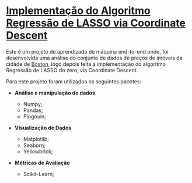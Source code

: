 # [Implementação do Algoritmo Regressão de LASSO via Coordinate Descent](https://nbviewer.jupyter.org/github/bobcastaldeli/LASSO-Regression/blob/master/LassoRegression.ipynb)


Este é um projeto de aprendizado de máquina end-to-end onde, foi desenvolvida uma análise do conjunto de dados de preços de imóveis da cidade de [Boston](https://www.kaggle.com/c/boston-housing), logo depois feita a implementação do algoritmo Regressão de LASSO do zero, via Coordinate Descent.

Para este projeto foram utilizados os seguintes pacotes:

* **Análise e manipulação de dados**
	* Numpy;
	* Pandas;
	* Pingouin;

* **Visualização de Dados**
	* Matplotlib;
	* Seaborn;
	* Yellowbrick;

* **Métricas de Avaliação**
	* Scikit-Learn;
